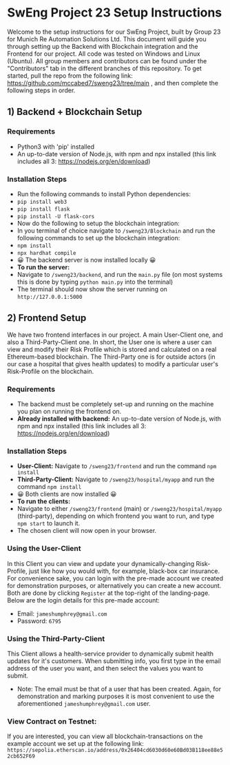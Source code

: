 # SwEng Project 23 Setup Instructions

Welcome to the setup instructions for our SwEng Project, built by Group 23 for Munich Re Automation Solutions Ltd. This document will guide you through setting up the Backend with Blockchain integration and the Frontend for our project.  All code was tested on Windows and Linux (Ubuntu). All group members and contributors can be found under the "Contributors" tab in the different branches of this repository. To get started, pull the repo from the following link: https://github.com/mccabed7/sweng23/tree/main , and then complete the following steps in order.

## 1) Backend + Blockchain Setup

### Requirements

- Python3 with 'pip' installed
- An up-to-date version of Node.js, with npm and npx installed (this link includes all 3: https://nodejs.org/en/download)

### Installation Steps

- Run the following commands to install Python dependencies:
- ```pip install web3``` 
- ```pip install flask```
- ```pip install -U flask-cors```
- Now do the following to setup the blockchain integration:
- In you terminal of choice navigate to ```/sweng23/Blockchain``` and run the following commands to set up the blockchain integration:
- ```npm install```
- ```npx hardhat compile```
- 😀 The backend server is now installed locally 😀
- **To run the server:**
- Navigate to ```/sweng23/backend```, and run the ```main.py``` file (on most systems this is done by typing ```python main.py``` into the terminal)
- The terminal should now show the server running on ```http://127.0.0.1:5000```


## 2) Frontend Setup
We have two frontend interfaces in our project.  A main User-Client one, and also a Third-Party-Client one.  In short, the User one is where a user can view and modify their Risk Profile which is stored and calculated on a real Ethereum-based blockchain.  The Third-Party one is for outside actors (in our case a hospital that gives health updates) to modify a particular user's Risk-Profile on the blockchain.


### Requirements

- The backend must be completely set-up and running on the machine you plan on running the frontend on.
- **Already installed with backend:** An up-to-date version of Node.js, with npm and npx installed (this link includes all 3: https://nodejs.org/en/download)

### Installation Steps

- **User-Client:** Navigate to ```/sweng23/frontend``` and run the command ```npm install```
- **Third-Party-Client:** Navigate to ```/sweng23/hospital/myapp``` and run the command ```npm install```
- 😀 Both clients are now installed 😀
- **To run the clients:**
- Navigate to either ```/sweng23/frontend``` (main) or ```/sweng23/hospital/myapp``` (third-party), depending on which frontend you want to run, and type ```npm start``` to launch it.
- The chosen client will now open in your browser.

### Using the User-Client

In this Client you can view and update your dynamically-changing Risk-Profile, just like how you would with, for example, black-box car insurance.  For convenience sake, you can login with the pre-made account we created for demonstration purposes, or alternatively you can create a new account.  Both are done by clicking ```Register``` at the top-right of the landing-page.  Below are the login details for this pre-made account:

- Email: ```jameshumphrey@gmail.com```
- Password: ```6795```

### Using the Third-Party-Client

This Client allows a health-service provider to dynamically submit health updates for it's customers.  When submitting info, you first type in the email address of the user you want, and then select the values you want to submit.  

- Note: The email must be that of a user that has been created.  Again, for demonstration and marking purposes it is most convenient to use the aforementioned ```jameshumphrey@gmail.com``` user.

### View Contract on Testnet:
If you are interested, you can view all blockchain-transactions on the example account we set up at the following link: ```https://sepolia.etherscan.io/address/0x26404cd6030d60e60Bd03B118ee88e52cb652F69```

